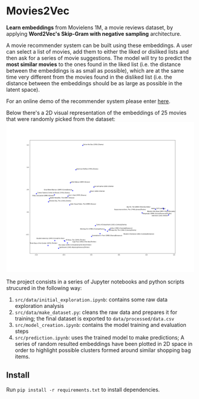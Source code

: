 Movies2Vec
==============================

**Learn embeddings** from Movielens 1M, a movie reviews dataset, by applying **Word2Vec's Skip-Gram with negative sampling** architecture.

A movie recommender system can be built using these embeddings. A user can select a list of movies, add them to either the liked or disliked lists and then ask for a series of movie suggestions. The model will try to predict the **most similar movies** to the ones found in the liked list (i.e. the distance between the embeddings is as small as possible), which are at the same time very different from the movies found in the disliked list (i.e. the distance between the embeddings should be as large as possible in the latent space).

For an online demo of the recommender system please enter [here](https://movies2vec-310417.web.app/#/).

Below there's a 2D visual representation of the embeddings of 25 movies that were randomly picked from the dataset:
![Product embeddings plotted in 2D](visualization_outputs/pca_movies_representations.png)

The project consists in a series of Jupyter notebooks and python scripts strucured in the following way:
1. `src/data/initial_exploration.ipynb`: contains some raw data exploration analysis
2. `src/data/make_dataset.py`: cleans the raw data and prepares it for training; the final dataset is exported to `data/processed/data.csv`
3. `src/model_creation.ipynb`: contains the model training and evaluation steps
4. `src/prediction.ipynb`: uses the trained model to make predictions; A series of random resulted embeddings have been plotted in 2D space in order to highlight possible clusters formed around similar shopping bag items.


## Install
Run `pip install -r requirements.txt` to install dependencies.





